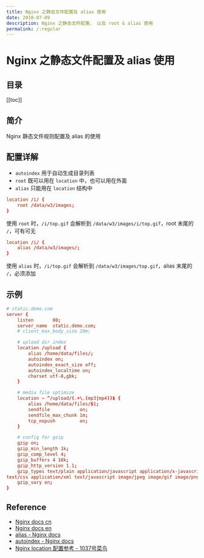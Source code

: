 ```yaml
---
title: Nginx 之静态文件配置及 alias 使用
date: 2018-07-09
description: Nginx 之静态文件配置， 以及 root & alias 使用
permalink: /:regular
---
```


# Nginx 之静态文件配置及 alias 使用

<!--# 简介
Nginx 之静态文件配置， 以及 root & alias 使用-->

## 目录

[[toc]]

## 简介

Nginx 静态文件规则配置及 alias 的使用

## 配置详解

- `autoindex` 用于自动生成目录列表
- `root` 既可以用在 `location` 中，也可以用在外面
- `alias` 只能用在 `location` 结构中

```conf
location /i/ {
    root /data/w3/images;
}
```
使用 `root` 时，`/i/top.gif` 会解析到 `/data/w3/images/i/top.gif`，root 末尾的 `/`，可有可无

```conf
location /i/ {
    alias /data/w3/images/;
}
```
使用 `alias` 时，`/i/top.gif` 会解析到 `/data/w3/images/top.gif`，alias 末尾的 `/`，必须添加

## 示例

```conf
# static.demo.com
server {
    listen       80;
    server_name  static.demo.com;
    # client_max_body_size 20m;

    # upload dir index
    location /upload {
        alias /home/data/files/;
        autoindex on;
        autoindex_exact_size off;
        autoindex_localtime on;
        charset utf-8,gbk;
    }

    # media file optimize
    location ~ ^/upload/(.+\.(mp3|mp4))$ {
        alias /home/data/files/$1;
        sendfile           on;
        sendfile_max_chunk 1m;
        tcp_nopush         on;
    }

    # config for gzip
    gzip on;
    gzip_min_length 1k;
    gzip_comp_level 4;
    gzip_buffers 4 16k;
    gzip_http_version 1.1;
    gzip_types text/plain application/javascript application/x-javascript
text/css application/xml text/javascript image/jpeg image/gif image/png;
    gzip_vary on;
}
```

## Reference

- [Nginx docs cn](http://www.nginx.cn/doc/)
- [Nginx docs en](http://nginx.org/en/docs/)
- [alias - Nginx docs](http://nginx.org/en/docs/http/ngx_http_core_module.html#alias)
- [autoindex - Nginx docs](http://nginx.org/en/docs/http/ngx_http_autoindex_module.html)
- [Nginx location 配置参考 - 1037号菜鸟](https://www.hujiangtao.cn/post/Nginx/2018-03-24-Nginx%E4%B9%8Blocation%E9%85%8D%E7%BD%AE.html#%E8%AF%AD%E6%B3%95%E8%A7%84%E5%88%99%EF%BC%9A)
